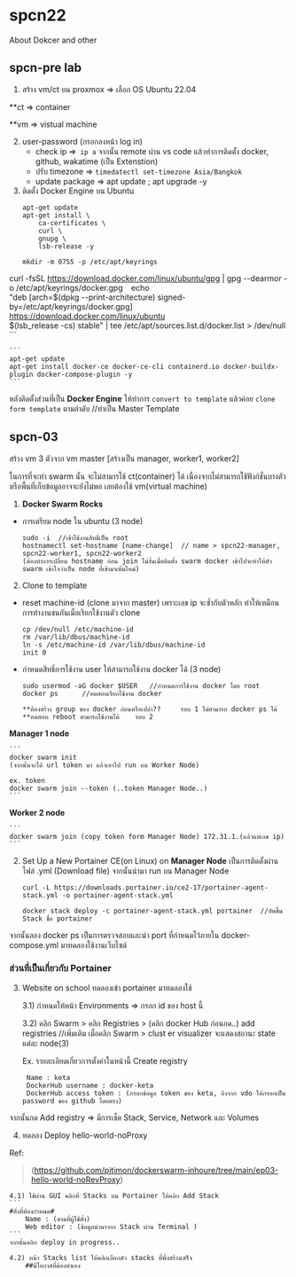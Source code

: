 # spcn22
 About Dokcer and other

## spcn-pre lab
1. สร้าง vm/ct บน proxmox => เลือก OS Ubuntu 22.04

**ct => container

**vm => vistual machine

2. user-password (กรอกลงหน้า log in)
    * check ip =>``` ip a``` จากนั้น remote ผ่าน vs code แล้วทำการติดตั้ง docker, github, wakatime (เป็น Extenstion)
    * ปรับ timezone => ```timedatectl set-timezone Asia/Bangkok```
    * update package => apt update ; apt upgrade -y
3. ติดตั้ง Docker Engine บน Ubuntu
    ```
    apt-get update
    apt-get install \
        ca-certificates \
        curl \
        gnupg \
        lsb-release -y
    ```
    ```
    mkdir -m 0755 -p /etc/apt/keyrings
curl -fsSL https://download.docker.com/linux/ubuntu/gpg | gpg --dearmor -o /etc/apt/keyrings/docker.gpg
    ```
    ```
    echo \
  "deb [arch=$(dpkg --print-architecture) signed-by=/etc/apt/keyrings/docker.gpg] https://download.docker.com/linux/ubuntu \
  $(lsb_release -cs) stable" |  tee /etc/apt/sources.list.d/docker.list > /dev/null
    ```

    ```
    apt-get update
    apt-get install docker-ce docker-ce-cli containerd.io docker-buildx-plugin docker-compose-plugin -y
    ```

หลังติดตั้งส่วนที่เป็น **Docker Engine** ให้ทำการ ```convert to template``` แล้วค่อย ```clone form template``` ตามลำดับ
//ทำเป็น Master Template

## spcn-03  
สร้าง vm 3 ตัวจาก vm master [สร้างเป็น manager, worker1, worker2]

ในการที่จะทำ swarm นั้น จะไม่สามารใช้ ct(container) ได้ เนื่องจากไม่สามารถใช้ฟังก์ชั่นบางตัวหรือพื้นที่เก็บข้อมูลอาจจะยังไม่พอ เลยต้องใช้ vm(virtual machine)

1. **Docker Swarm Rocks**
* การเตรียม node ใน ubuntu (3 node)
    ```
    sudo -i  //เข้าใช้งานสิทธิ์เป็น root
    hostnamectl set-hostname [name-change]  // name > spcn22-manager, spcn22-worker1, spcn22-worker2
    (ต้องทำการเปลี่ยน hostname ก่อน join ไม่งั้นเมื่อติดตั้ง swarm docker เข้าไปจะทำให้ตัว swarm เข้าใจว่าเป็น node ที่เข้ามาเพิ่มใหม่)
    ```

2. Clone to template

* reset machine-id (clone มาจาก master) เพราะเลข ip จะซ้ำกับตัวหลัก ทำให้เหมือนการทำงานชนกันเมื่อเรียกใช้งานตัว clone
    ```
    cp /dev/null /etc/machine-id
    rm /var/lib/dbus/machine-id
    ln -s /etc/machine-id /var/lib/dbus/machine-id
    init 0
    ```
* กำหนดสิทธิ์การใช้งาน user ให้สามารถใช้งาน docker ได้ (3 node)
    ```
    sudo usermod -aG docker $USER   //กำหนดการใช้งาน docker โดย root
    docker ps      //ทดสอบเรียกใช้งาน docker

    **ต้องสร้าง group ของ docker ก่อนหรือเปล่า??     รอบ 1 ไม่สามารถ docker ps ได้
    **ทดสอบ reboot สามารถใช้งานได้    รอบ 2
    ```

**Manager 1 node**

    ```
    docker swarm init
    (จากนั้นจะได้ url token มา แล้วเอาไป run บน Worker Node)

    ex. token
    docker swarm join --token (..token Manager Node..)
    ```

**Worker 2 node**

    ```
    docker swarm join (copy token form Manager Node) 172.31.1.(แล้วแต่เลข ip)
    ```

2. Set Up a New Portainer CE(on Linux) on **Manager Node**
    เป็นการติดตั้งผ่านไฟล์ .yml (Download file) จากนั้นนำมา run บน Manager Node    
    ```
    curl -L https://downloads.portainer.io/ce2-17/portainer-agent-stack.yml -o portainer-agent-stack.yml

    docker stack deploy -c portainer-agent-stack.yml portainer  //อัพขึ้น Stack ชื่อ portainer
    ```  
จากนั้นลอง docker ps เป็นการตรวจสอบและนำ port ที่กำหนดไว้ภายใน docker-compose.yml มาทดลองใช้งานเว็บไซต์

### ส่วนที่เป็นเกี่ยวกับ Portainer
3. Website on school ทดลองเข้า portainer มาทดลองใช้
    
    3.1) กำหนดให้หน้า Environments => กรอก id ของ host นี้

    3.2) คลิก Swarm > คลิก Registries > (คลิก docker Hub ก่อนกด..) add registries 
//เพิ่มเติม เมื่อคลิก Swarm > clust   er visualizer จะแสดงสถานะ state แต่ละ node(3)


    Ex. 
    รายละเอียดเกี่ยวการตั้งค่าในหน้านี้ Create registry    
    
        Name : keta
        DockerHub username : docker-keta
        DockerHub access token : (กรอกข้อมูล token ของ keta, อิงจาก vdo ให้กรอกเป็น password ของ github โดยตรง)

จากนั้นกด Add registry => มีการเช็ค Stack, Service, Network และ Volumes

4. ทดลอง Deploy hello-world-noProxy

Ref: 
>(https://github.com/pitimon/dockerswarm-inhoure/tree/main/ep03-hello-world-noRevProxy)

    4.1) ใช้ผ่าน GUI คลิกที่ Stacks บน Portainer ให้คลิก Add Stack
    ```
    #สิ่งที่ต้องกำหนด#
        Name : (ตามที่ผู้ใช้ตั้ง)
        Web editor : (ข้อมูลนำมาจาก Stack ผ่าน Terminal )        
    ```
    จากนั้นคลิก deploy in progress..

    4.2) หน้า Stacks list ให้คลิกเลือกตัว stacks ที่พึ่งสร้างเสร็จ
        ##มีโอกาสที่ต้องทำเอง



 